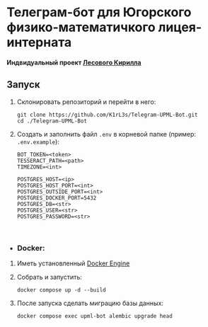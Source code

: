 # Телеграм-бот для Югорского физико-математичкого лицея-интерната
#### Индвидуальный проект [Лесового Кирилла](https://hello.k1rles.ru)

## Запуск

1. Склонировать репозиторий и перейти в него:

    ```
    git clone https://github.com/K1rL3s/Telegram-UPML-Bot.git
    cd ./Telegram-UPML-Bot
    ```

2. Создать и заполнить файл `.env` в корневой папке (пример: `.env.example`):

    ```
    BOT_TOKEN=<token>
    TESSERACT_PATH=<path>
    TIMEZONE=<int>
    
    POSTGRES_HOST=<ip>
    POSTGRES_HOST_PORT=<int>
    POSTGRES_OUTSIDE_PORT=<int>
    POSTGRES_DOCKER_PORT=5432
    POSTGRES_DB=<str>
    POSTGRES_USER=<str>
    POSTGRES_PASSWORD=<str>
    ```

<br>

- ### Docker:

1. Иметь установленный [Docker Engine](https://docs.docker.com/engine/)

2. Собрать и запустить:

    ```
    docker compose up -d --build
    ```

3. После запуска сделать миграцию базы данных:

    ```
    docker compose exec upml-bot alembic upgrade head
    ```
